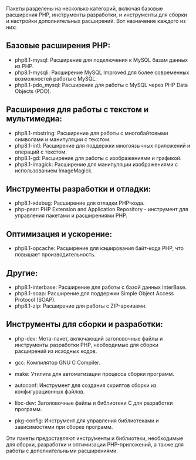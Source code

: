 Пакеты разделены на несколько категорий, включая базовые расширения PHP, инструменты разработки, и инструменты для сборки и настройки дополнительных расширений. Вот назначение каждого из них:

## Базовые расширения PHP:
- php8.1-mysql: Расширение для подключения к MySQL базам данных из PHP.
- php8.1-mysqli: Расширение MySQL Improved для более современных возможностей работы с MySQL.
- php8.1-pdo_mysql: Расширение для работы с MySQL через PHP Data Objects (PDO).

## Расширения для работы с текстом и мультимедиа:
- php8.1-mbstring: Расширение для работы с многобайтовыми символами и манипуляции с текстом.
- php8.1-intl: Расширение для поддержки многоязычных приложений и операций с текстом.
- php8.1-gd: Расширение для работы с изображениями и графикой.
- php8.1-imagick: Расширение для манипуляции изображениями с использованием ImageMagick.

## Инструменты разработки и отладки:
- php8.1-xdebug: Расширение для отладки PHP-кода.
- php-pear: PHP Extension and Application Repository - инструмент для управления пакетами и расширениями PHP.

## Оптимизация и ускорение:
- php8.1-opcache: Расширение для кэширования байт-кода PHP, что повышает производительность.

## Другие:
- php8.1-interbase: Расширение для работы с базой данных InterBase.
- php8.1-soap: Расширение для поддержки Simple Object Access Protocol (SOAP).
- php8.1-zip: Расширение для работы с ZIP-архивами.

## Инструменты для сборки и разработки:
- php-dev: Мета-пакет, включающий заголовочные файлы и инструменты разработки PHP, необходимые для сборки расширений из исходных кодов.

- gcc: Компилятор GNU C Compiler.
- make: Утилита для автоматизации процесса сборки программ.
- autoconf: Инструмент для создания скриптов сборки из конфигурационных файлов.
- libc-dev: Заголовочные файлы и библиотеки C для разработки программ.
- pkg-config: Инструмент для управления библиотеками и зависимостями при сборке программ.


Эти пакеты предоставляют инструменты и библиотеки, необходимые для сборки, разработки и оптимизации PHP-приложений, а также для работы с дополнительными расширениями.
